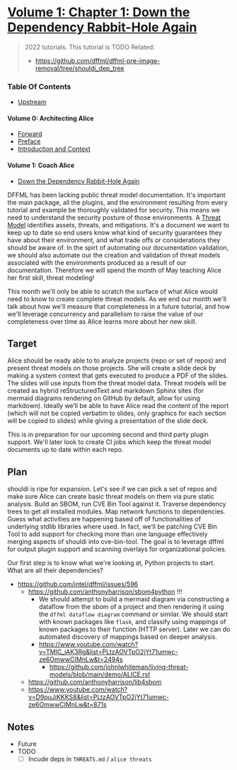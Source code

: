 # [Volume 1: Chapter 1: Down the Dependency Rabbit-Hole Again](https://github.com/intel/dffml/blob/alice/docs/tutorials/rolling_alice/0001_coach_alice/0001_down_the_dependency_rabbit_hole_again.md)

> 2022 tutorials. This tutorial is TODO
> Related:
> - https://github.com/dffml/dffml-pre-image-removal/tree/shouldi_dep_tree

### Table Of Contents

- [Upstream](https://github.com/intel/dffml/tree/alice/entities/alice)

#### Volume 0: Architecting Alice

- [Forward](https://github.com/intel/dffml/discussions/1369#discussioncomment-2688532)
- [Preface](https://github.com/intel/dffml/discussions/1369#discussion-4023096)
- [Introduction and Context](https://github.com/intel/dffml/discussions/1369#discussioncomment-2603280)

#### Volume 1: Coach Alice

- [Down the Dependency Rabbit-Hole Again](https://github.com/intel/dffml/discussions/1369#discussioncomment-2663771)

DFFML has been lacking public threat model documentation. It's important the main package, all the plugins, and the environment resulting from every tutorial and example be thoroughly validated for security. This means we need to understand the security posture of those environments. A [Threat Model](https://owasp.org/www-community/Threat_Modeling) identifies assets, threats, and mitigations. It's a document we want to keep up to date so end users know what kind of security guarantees they have about their environment, and what trade offs or considerations they should be aware of. In the spirt of automating our documentation validation, we should also automate our the creation and validation of threat models associated with the environments produced as a result of our documentation. Therefore we will spend the month of May teaching Alice her first skill, threat modeling!

This month we'll only be able to scratch the surface of what Alice would need to know to create complete threat models. As we end our month we'll talk about how we'll measure that completeness in a future tutorial, and how we'll leverage concurrency and parallelism to raise the value of our completeness over time as Alice learns more about her new skill.

## Target

Alice should be ready able to to analyze projects (repo or set of repos) and present threat models on those projects. She will create a slide deck by making a system context that gets executed to produce a PDF of the slides. The slides will use inputs from the threat model data. Threat models will be created as hybrid reStructuredText and markdown Sphinx sites (for mermaid diagrams rendering on GitHub by default, allow for using markdown). Ideally we’ll be able to have Alice read the content of the report (which will not be copied verbatim to slides, only graphics for each section will be copied to slides) while giving a presentation of the slide deck. 

This is in preparation for our upcoming second and third party plugin support. We'll later look to create CI jobs which keep the threat model documents up to date within each repo.

## Plan

shouldi is ripe for expansion. Let's see if we can pick a set of repos and make sure Alice can create basic threat models on them via pure static analysis. Build an SBOM, run CVE Bin Tool against it. Traverse dependency trees to get all installed modules. Map network functions to dependencies. Guess what activities are happening based off of functionalities of underlying stdlib libraries where used. In fact, we’ll be patching CVE Bin Tool to add support for checking more than one language effectively merging aspects of shouldi into cve-bin-tool. The goal is to leverage dffml for output plugin support and scanning overlays for organizational policies.

Our first step is to know what we're looking at, Python projects to start.
What are all their dependencies?

- https://github.com/intel/dffml/issues/596
  - https://github.com/anthonyharrison/sbom4python !!!
    - We should attempt to build a mermaid diagram via constructing a dataflow from the sbom of a project and then rendering it using the `dffml dataflow diagram` command or similar. We should start with known packages like `flask`, and classify using mappings of known packages to their function (HTTP server). Later we can do automated discovery of mappings based on deeper analysis.
    - https://www.youtube.com/watch?v=TMlC_iAK3Rg&list=PLtzAOVTpO2jYt71umwc-ze6OmwwCIMnLw&t=2494s
      - https://github.com/johnlwhiteman/living-threat-models/blob/main/demo/ALICE.rst
  - https://github.com/anthonyharrison/lib4sbom
  - https://www.youtube.com/watch?v=D9puJiKKKS8&list=PLtzAOVTpO2jYt71umwc-ze6OmwwCIMnLw&t=871s

## Notes

- Future
- TODO
  - [ ] Incude deps in `THREATS.md` / `alice threats`
